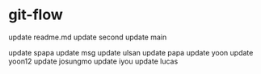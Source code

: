 # git-flow

update readme.md
update second
update main

update spapa
update msg
update ulsan
update papa
update yoon
update yoon12
update josungmo
update iyou
update lucas
